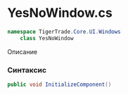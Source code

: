 
# YesNoWindow.cs
```csharp
namespace TigerTrade.Core.UI.Windows  
    class YesNoWindow
```

Описание

### Синтаксис
```csharp
public void InitializeComponent()
```
